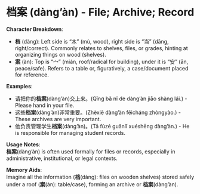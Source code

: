 # **档案 (dàng’àn) - File; Archive; Record**

**Character Breakdown**:  
- **档** (dàng): Left side is “木” (mù, wood), right side is “当” (dāng, right/correct). Commonly relates to shelves, files, or grades, hinting at organizing things on wood (shelves).  
- **案** (àn): Top is “宀” (mián, roof/radical for building), under it is “安” (ān, peace/safe). Refers to a table or, figuratively, a case/document placed for reference.

**Examples**:  
- 请把你的**档案**(dàng’àn)交上来。(Qǐng bǎ nǐ de dàng’àn jiāo shàng lái.) - Please hand in your file.  
- 这些**档案**(dàng’àn)非常重要。(Zhèxiē dàng’àn fēicháng zhòngyào.) - These archives are very important.  
- 他负责管理学生**档案**(dàng’àn)。(Tā fùzé guǎnlǐ xuéshēng dàng’àn.) - He is responsible for managing student records.

**Usage Notes**:  
**档案**(dàng’àn) is often used formally for files or records, especially in administrative, institutional, or legal contexts.

**Memory Aids**:  
Imagine all the information (**档**(dàng): files on wooden shelves) stored safely under a roof (**案**(àn): table/case), forming an archive or **档案**(dàng’àn).